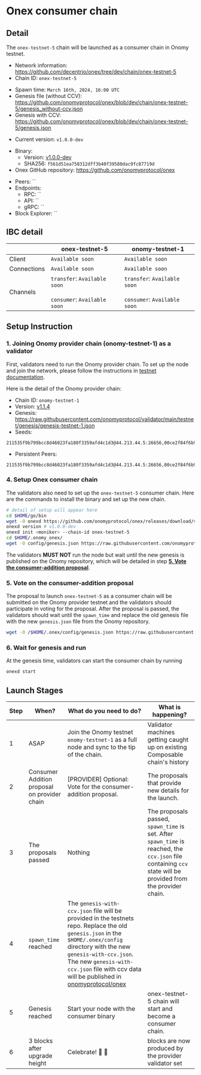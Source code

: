 # Onex consumer chain

## Detail

The `onex-testnet-5` chain will be launched as a consumer chain in Onomy testnet.

- Network information: https://github.com/decentrio/onex/tree/dev/chain/onex-testnet-5
- Chain ID: `onex-testnet-5`
* Spawn time: `March 16th, 2024, 16:00 UTC`
* Genesis file (without CCV): https://github.com/onomyprotocol/onex/blob/dev/chain/onex-testnet-5/genesis_without-ccv.json
* Genesis with CCV: https://github.com/onomyprotocol/onex/blob/dev/chain/onex-testnet-5/genesis.json
- Current version: `v1.0.0-dev`
* Binary: 
   * Version: [v1.0.0-dev](https://github.com/onomyprotocol/onex/releases/tag/v1.0.0-dev)
   * SHA256: `f561d51ea758312dff3b40f39580dac9fc87719d`
* Onex GitHub repository: https://github.com/onomyprotocol/onex
- Peers: ``
- Endpoints: 
    - RPC: ``
    - API: ``
    - gRPC: ``
- Block Explorer: ``

## IBC detail
| | onex-testnet-5 | onomy-testnet-1 |
|-------------|---------------------|-----------------|
|Client |`Available soon`| `Available soon`|
|Connections | `Available soon` | `Available soon` |
|Channels | `transfer`: `Available soon` <br/><br/> `consumer`: `Available soon` | `transfer`: `Available soon` <br/><br/> `consumer`: `Available soon` |

## Setup Instruction

### 1. Joining Onomy provider chain (onomy-testnet-1) as a validator
First, validators need to run the Onomy provider chain. To set up the node and join the network, please follow the instructions in [testnet documentation](https://github.com/onomyprotocol/validator/blob/main/testnet/readme.md).

Here is the detail of the Onomy provider chain:
- Chain ID: `onomy-testnet-1`
- Version: [v1.1.4](https://github.com/onomyprotocol/onomy/releases/tag/v1.1.4)
- Genesis: https://raw.githubusercontent.com/onomyprotocol/validator/main/testnet/genesis/genesis-testnet-1.json
- Seeds: 
```
211535f9b799bcc8d46023fa180f3359afd4c1d3@44.213.44.5:26656,00ce2f84f6b91639a7cedb2239e38ffddf9e36de@44.195.221.88:26656,cd9a47cebe8eef076a5795e1b8460a8e0b2384e5@3.210.0.126:26656,60194df601164a8b5852087d442038e392bf7470@180.131.222.74:26656,0dbe561f30862f386456734f12f431e534a3139c@34.133.228.142:26656,4737740b63d6ba9ebe93e8cc6c0e9197c426e9f4@195.189.96.106:52756
```
- Persistent Peers:
```
211535f9b799bcc8d46023fa180f3359afd4c1d3@44.213.44.5:26656,00ce2f84f6b91639a7cedb2239e38ffddf9e36de@44.195.221.88:26656,cd9a47cebe8eef076a5795e1b8460a8e0b2384e5@3.210.0.126:26656,60194df601164a8b5852087d442038e392bf7470@180.131.222.74:26656,0dbe561f30862f386456734f12f431e534a3139c@34.133.228.142:26656,4737740b63d6ba9ebe93e8cc6c0e9197c426e9f4@195.189.96.106:52756,00ce2f84f6b91639a7cedb2239e38ffddf9e36de@44.195.221.88:26656
```


### 4. Setup Onex consumer chain
The validators also need to set up the `onex-testnet-5` consumer chain. Here are the commands to install the binary and set up the new chain.
```bash
# detail of setup will appear here
cd $HOME/go/bin
wget -O onexd https://github.com/onomyprotocol/onex/releases/download/v1.0.0-dev/onexd && chmod +x onexd
onexd version # v1.0.0-dev
onexd init <moniker> --chain-id onex-testnet-5
cd $HOME/.onomy_onex/
wget -O config/genesis.json https://raw.githubusercontent.com/onomyprotocol/onex/dev/chain/onex-testnet-5/genesis-without-ccv.json
```

The validators **MUST NOT** run the node but wait until the new genesis is published on the Onomy repository, which will be detailed in step **[5. Vote the consumer-addition proposal](#5-vote-the-consumer-addition-proposal)**.

### 5. Vote on the consumer-addition proposal
The proposal to launch `onex-testnet-5` as a consumer chain will be submitted on the Onomy provider testnet and the validators should participate in voting for the proposal. After the proposal is passed, the validators should wait until the `spawn_time` and replace the old genesis file with the new `genesis.json` file from the Onomy repository.

```bash
wget -O /$HOME/.onex/config/genesis.json https://raw.githubusercontent.com/onomyprotocol/onex/dev/chain/onex-testnet-5/genesis.json
```

### 6. Wait for genesis and run

At the genesis time, validators can start the consumer chain by running
```bash
onexd start
```


## Launch Stages
|Step|When?|What do you need to do?|What is happening?|
|----|--------------------------------------------------|----------------------------------------------------------------------------------------------|------------------------------------------------------------------------------------------------------------------------------------------------|
|1   |ASAP                                              |Join the Onomy testnet `onomy-testnet-1`  as a full node and sync to the tip of the chain.|Validator machines getting caught up on existing Composable chain's history                                                                         |
|2   | Consumer Addition proposal on provider chain | [PROVIDER] Optional: Vote for the consumer-addition proposal.  | The proposals that provide new details for the launch.                            |
|3   |The proposals passed                                 |Nothing                                                                           | The proposals passed, `spawn_time` is set. After `spawn_time` is reached, the `ccv.json` file containing `ccv` state will be provided from the provider chain.
|4   |`spawn_time` reached                                  |The `genesis-with-ccv.json` file will be provided in the testnets repo. Replace the old `genesis.json` in the `$HOME/.onex/config` directory with the new `genesis-with-ccv.json`. The new `genesis-with-ccv.json` file with ccv data will be published in [onomyprotocol/onex](https://github.com/onomyprotocol/onex/tree/dev/chain/onex-testnet-5) |
|5   |Genesis reached     | Start your node with the consumer binary | onex-testnet-5 chain will start and become a consumer chain.                                                                                     |
|6   |3 blocks after upgrade height                     |Celebrate! :tada: 🥂                                                |<chain> blocks are now produced by the provider validator set|
